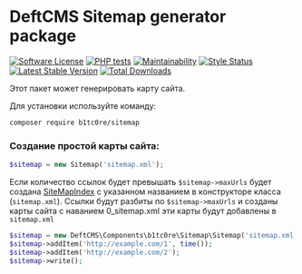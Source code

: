 # DeftCMS Sitemap generator package

[![Software License](https://img.shields.io/badge/license-MIT-brightgreen.svg?style=flat-square)](LICENSE)
[![PHP tests](https://github.com/b1tc0re/sitemap/workflows/PHP%20Tests/badge.svg?branch=master)](https://github.com/b1tc0re/sitemap/actions?query=workflow%3A%22PHP+Tests%22)
[![Maintainability](https://api.codeclimate.com/v1/badges/348bf888bd974a826107/maintainability)](https://codeclimate.com/github/b1tc0re/sitemap/maintainability)
[![Style Status](https://github.styleci.io/repos/336636040/shield?style=normal&branch=master)](https://github.styleci.io/repos/336636040)
[![Latest Stable Version](https://poser.pugx.org/b1tc0re/sitemap/v/stable)](https://packagist.org/b1tc0re/sitemap/sitemap) 
[![Total Downloads](https://poser.pugx.org/b1tc0re/sitemap/downloads)](https://packagist.org/b1tc0re/sitemap/sitemap)

Этот пакет может генерировать карту сайта.

Для установки используйте команду:

```bash
composer require b1tc0re/sitemap
```

### Создание простой карты сайта:
```php 
$sitemap = new Sitemap('sitemap.xml'); 
```

Если количество ссылок будет превышать ```$sitemap->maxUrls``` будет 
создана [SiteMapIndex](https://www.sitemaps.org/ru/protocol.html#index) с указанном 
названием в конструкторе класса (```sitemap.xml```). Ссылки будут разбиты по ```$sitemap->maxUrls```
и созданы карты сайта с наванием 0_sitemap.xml эти карты будут добавлены в ```sitemap.xml```

```php
$sitemap = new DeftCMS\Components\b1tc0re\Sitemap\Sitemap('sitemap.xml');
$sitemap->addItem('http://example.com/1', time());
$sitemap->addItem('http://example.com/2');
$sitemap->write();
```